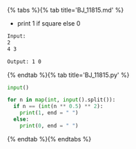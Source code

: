 {% tabs %}{% tab title='BJ_11815.md' %}

* print 1 if square else 0

```txt
Input:
2
4 3

Output: 1 0
```

{% endtab %}{% tab title='BJ_11815.py' %}

```py
input()

for n in map(int, input().split()):
  if n == (int(n ** 0.5) ** 2):
    print(1, end = " ")
  else:
    print(0, end = " ")
```

{% endtab %}{% endtabs %}
